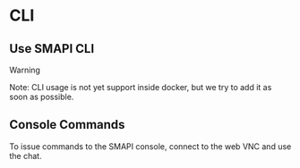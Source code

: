 # CLI

## Use SMAPI CLI
> [!WARNING]
> Note: CLI usage is not yet support inside docker, but we try to add it as soon as possible.

## Console Commands
To issue commands to the SMAPI console, connect to the web VNC and use the chat.
